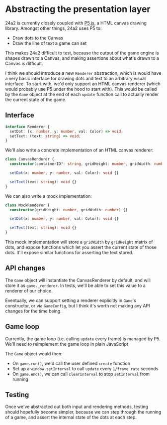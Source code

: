 # Abstracting the presentation layer

24a2 is currently closely coupled with [P5.js](https://p5js.org/), a HTML canvas
drawing library. Amongst other things, 24a2 uses P5 to:

- Draw dots to the Canvas
- Draw the line of text a game can set

This makes 24a2 difficult to test, because the output of the game engine is
shapes drawn to a Canvas, and making assertions about what's drawn to a Canvas
is difficult.

I think we should introduce a new `Renderer` abstraction, which is would have a
very basic interface for drawing dots and text to an arbitrary visual interface.
To start with, we'd only support an HTML canvas renderer (which would probably
use P5 under the hood to start with). This would be called by the `Game` object
at the end of each `update` function call to actually render the current state
of the game.

## Interface

```typescript
interface Renderer {
  setDot: (x: number, y: number, val: Color) => void;
  setText: (text: string) => void;
}
```

We'll also write a concrete implementation of an HTML canvas renderer:

```typescript
class CanvasRenderer {
  constructor(containerID?: string, gridHeight: number, gridWidth: number) {}

  setDot(x: number, y: number, val: Color): void {}

  setText(text: string): void {}
}
```

We can also write a mock implementation:

```typescript
class MockRenderer {
  constructor(gridHeight: number, gridWidth: number) {}

  setDot(x: number, y: number, val: Color): void {}

  setText(text: string): void {}
}
```

This mock implementation will store a `gridWidth` by `gridHeight` matrix of
dots, and expose functions which let you assert the current state of those dots.
It'll expose similar functions for asserting the text stored.

## API changes

The `Game` object will instantiate the CanvasRenderer by default, and will store
it as `game._renderer`. In tests, we'll be able to set this value to a renderer
of our choice.

Eventually, we can support setting a renderer explicitly in `Game`'s
constructor, or via `GameConfig`, but I think it's worth not making any API
changes for the time being.

## Game loop

Currently, the game loop (i.e. calling `update` every frame) is managed by P5.
We'll need to reimplement the game loop in plain JavaScript

The `Game` object would then:

- On `game.run()`, we'd call the user defined `create` function
- Set up a `window.setInterval` to call `update` every `1/frame rate` seconds
- On `game.end()`, we can call `clearInterval` to stop `setInterval` from
  running

## Testing

Once we've abstracted out both input and rendering methods, testing should
hopefully become simpler, because we can step through the running of a game, and
assert the internal state of the dots at each step.
